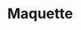 ---
layout: design
permalink: /maquette/
title: "Maquette"
created: "2023"
root: "/assets/02_design/maquette/"
bg-video: >
  <iframe src="https://player.vimeo.com/video/1018321472" width="640" height="360" frameborder="0" webkitallowfullscreen mozallowfullscreen allowfullscreen></iframe>

description: >
  Maquette is a live physical-virtual performance combining motion capture, contemporary circus and gaming technology to push the boundaries of what “human” looks like to both the physical and the programmed eye. Orchestrated, captured and rendered in real time, each performance is unique, providing Maquette’s audience with a never-before-seen experience.

artists:
  - person: Lisa Jamhoury
    url: https://lisajamhoury.com/maquette

role:
  - Unreal Engine Developer<br>- Motion Capture & Avatars

showings:
  - text: MAXLive Festival ~ 2023
    url: https://mediaartexploration.org/maquette/
  - text: IDFA DocLab ~ 2022

press:
  - text: OptiTrack News
    url: https://optitrack.com/news/49/Maquette-Success-Story

documentation:
  - "01.jpg"
  - "02.jpg"
  - "03.jpg"
  - "04.jpg"
  - "05.jpg"
  - "06.jpg"
  -  <iframe src="https://player.vimeo.com/video/1018321472" width="640" height="360" frameborder="0" webkitallowfullscreen mozallowfullscreen allowfullscreen></iframe>
---